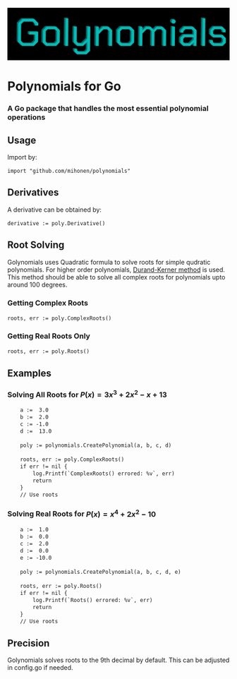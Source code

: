 ![Logo](./images/golynomials.png)

# Polynomials for Go
### A Go package that handles the most essential polynomial operations

## Usage

Import by:   
```
import "github.com/mihonen/polynomials"

```



## Derivatives
A derivative can be obtained by: 
```
derivative := poly.Derivative()

```

## Root Solving

Golynomials uses Quadratic formula to solve roots for simple qudratic polynomials. For higher order polynomials, [Durand-Kerner method](https://en.wikipedia.org/wiki/Durand–Kerner_method) is used. This method should be able to solve all complex roots for polynomials upto around 100 degrees.

### Getting Complex Roots

```
roots, err := poly.ComplexRoots()

```

### Getting Real Roots Only

```
roots, err := poly.Roots()

```


## Examples 
### Solving All Roots for $P(x) = 3x^3 + 2x^2 -x + 13$


```
    a :=  3.0
    b :=  2.0
    c := -1.0
    d :=  13.0

    poly := polynomials.CreatePolynomial(a, b, c, d)

    roots, err := poly.ComplexRoots()
    if err != nil {
        log.Printf(`ComplexRoots() errored: %v`, err)
        return
    }
    // Use roots

```

### Solving Real Roots for $P(x) = x^4 + 2x^2 -10$


```
    a :=  1.0
    b :=  0.0
    c :=  2.0
    d :=  0.0
    e := -10.0

    poly := polynomials.CreatePolynomial(a, b, c, d, e)

    roots, err := poly.Roots()
    if err != nil {
        log.Printf(`Roots() errored: %v`, err)
        return
    }
    // Use roots

```


## Precision

Golynomials solves roots to the 9th decimal by default. This can be adjusted in config.go if needed.










